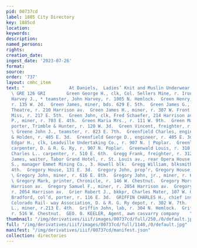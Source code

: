 ```yaml
---
pid: 00737cd
label: 1885 City Directory
key: 1885cd
location: 
keywords: 
description: 
named_persons: 
rights: 
creation_date: 
ingest_date: '2023-07-26'
format: 
source: 
order: '737'
layout: cmhc_item
text: "                 At Daniels,  Ladies’ Knit and Muslin Underwear risher 'smitie
  \ GRE 126 GRI        Green George H., clk, Col. Sellers Mine, r. Iron Hill.  Green
  Harvey J., * teamster, John Harvey, r. 1005 N. Hemlock.  Green Henry, col’d, teamster,
  r. 135 W. 2d.  Green James, miner, bds. 629 E. 5th.  Green James G., clk, Standard
  Theatre, r. 210 Harrison av.  Green James H., miner, r. 307 W. Front.  Green Jennie
  Miss, r. 217 E. 5th.  Green John, clk, Fred Schaefer, 214 Harrison av.  Green J.
  P., miner, r. 703 E. 4th.  Green Maria Mrs., r. 111 W. 9th.  Green Marshall, cold,
  porter, Trimble & Hunter, r. 120 W. 3d.  Green Vincent, freighter, r. 220 W. Elm.
  \ Greene John J., teamster, r. 823 E. 7th.  Greenfield Charles, engineer, Chanute
  & Holden, r. 405 E. 3d.  Greenfield George D., engineer, r. 405 E. 3d.  Greenlaw
  Edgar H., clk, Leadville Undertaking Co., r. 907 N. | Poplar.  Greenlaw John A.,
  carpenter, D. & R. G. Ry, r. 907 N. Poplar.  Greenwald Louis, r. 310 E. 3d.  Greer
  Charles L.. carpenter, r. 510 E. 6th.  Gregg Frank, freighter, r. 3124 E. 6th.  Gregg
  James, waiter, Tabor Grand Hotel, r. St. Louis av., rear Opera House. ’  Gregg Noah
  S., manager Emmet Mining Co., 3. Howell blk.  Gregg William, blksmith, r. 316 W.
  4th.  Gregory House, 131 E. 3d.  Gregory John, prop’r, Gregory House, 131 E. 3d.
  \ Gregory John, miner, r. 616 E. 8th.  Gregory John, jr., miner, r. 616 E. 8th.
  \ Gregory Mark, printer, Chronicle, r. 146 W. Chestnut.  Gregory Morris S., r. 2054
  Harrison av.  Gregory Samuel F., miner, r. 2054 Harrison av.  Gregory S. A. Mrs.,
  r. 2054 Harrison av.  Grier Robert J., bkkpr, Charles Mater, 107 W. Chestnut.  Griffin
  Bradford, col’d, porter, r. 116 E. 3d.  GRIFFIN CHARLES H., chief inspector Western
  Colorado Rail- way Association, D. & R. G. Ry depot, r. 302 W. 7th.  Griffin David
  L., miner, r.213 E. 4th.  Griffin John, lab, r. 304 N. Hemlock.  Griffin John, lab,
  r. 516 W. Chestnut.  GEO. 0. KEELER, Agent, awn casvarry company    "
thumbnail: "/img/derivatives/iiif/images/00737cd/full/250,/0/default.jpg"
full: "/img/derivatives/iiif/images/00737cd/full/1140,/0/default.jpg"
manifest: "/img/derivatives/iiif/00737cd/manifest.json"
collection: directories
---
```

